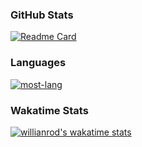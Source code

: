 ### GitHub Stats

[![Readme Card](https://github-readme-stats.vercel.app/api?username=miniyus&theme=nord)](https://github.com/miniyus/finance-data-auto-posting)

### Languages
[![most-lang](https://github-readme-stats.vercel.app/api/top-langs/?username=miniyus&layout=compact&exclude_repo=AutomaticPosting-Lumen,miniyus.github.io&theme=nord)](https://github.com/miniyus)

### Wakatime Stats
[![willianrod's wakatime stats](https://github-readme-stats.vercel.app/api/wakatime?username=SeongMinYoo&theme=nord)](https://wakatime.com/@SeongMinYoo)
